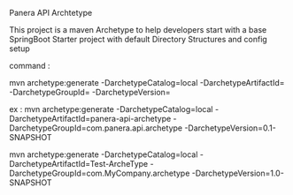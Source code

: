 Panera API Archtetype

This project is a maven Archetype to help developers start with a base SpringBoot Starter project
with default Directory Structures and config setup

command :

mvn archetype:generate -DarchetypeCatalog=local 
-DarchetypeArtifactId=<new-app-Artifact-name>
-DarchetypeGroupId=<new-app-group-id>
 -DarchetypeVersion=<version>

ex :
mvn archetype:generate -DarchetypeCatalog=local 
-DarchetypeArtifactId=panera-api-archetype 
-DarchetypeGroupId=com.panera.api.archetype
 -DarchetypeVersion=0.1-SNAPSHOT


mvn archetype:generate -DarchetypeCatalog=local -DarchetypeArtifactId=Test-ArcheType -DarchetypeGroupId=com.MyCompany.archetype  -DarchetypeVersion=1.0-SNAPSHOT